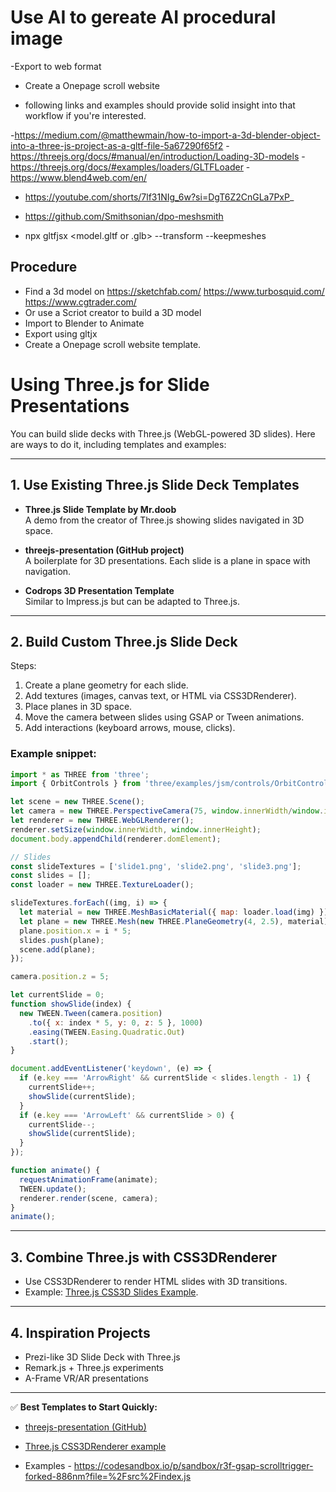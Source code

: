 

# Use AI to gereate AI procedural image
-Export to web format
- Create a Onepage scroll website

- following links and examples should provide solid insight into that workflow if you're interested.

-https://medium.com/@matthewmain/how-to-import-a-3d-blender-object-into-a-three-js-project-as-a-gltf-file-5a67290f65f2
-https://threejs.org/docs/#manual/en/introduction/Loading-3D-models
-https://threejs.org/docs/#examples/loaders/GLTFLoader
-https://www.blend4web.com/en/

- https://youtube.com/shorts/7lf31NIg_6w?si=DgT6Z2CnGLa7PxP_

- https://github.com/Smithsonian/dpo-meshsmith

- npx gltfjsx <model.gltf or .glb> --transform --keepmeshes


## Procedure

- Find a 3d model on https://sketchfab.com/ https://www.turbosquid.com/ https://www.cgtrader.com/
- Or use a Scriot creator to build a 3D model
- Import to Blender to Animate
- Export using gltjx
- Create a Onepage scroll website template.

# Using Three.js for Slide Presentations

You can build slide decks with Three.js (WebGL-powered 3D slides). 
Here are ways to do it, including templates and examples:

---

## 1. Use Existing Three.js Slide Deck Templates

- **Three.js Slide Template by Mr.doob**  
  A demo from the creator of Three.js showing slides navigated in 3D space.

- **threejs-presentation (GitHub project)**  
  A boilerplate for 3D presentations. Each slide is a plane in space with navigation.

- **Codrops 3D Presentation Template**  
  Similar to Impress.js but can be adapted to Three.js.

---

## 2. Build Custom Three.js Slide Deck

Steps:
1. Create a plane geometry for each slide.
2. Add textures (images, canvas text, or HTML via CSS3DRenderer).
3. Place planes in 3D space.
4. Move the camera between slides using GSAP or Tween animations.
5. Add interactions (keyboard arrows, mouse, clicks).

### Example snippet:

```js
import * as THREE from 'three';
import { OrbitControls } from 'three/examples/jsm/controls/OrbitControls.js';

let scene = new THREE.Scene();
let camera = new THREE.PerspectiveCamera(75, window.innerWidth/window.innerHeight, 0.1, 1000);
let renderer = new THREE.WebGLRenderer();
renderer.setSize(window.innerWidth, window.innerHeight);
document.body.appendChild(renderer.domElement);

// Slides
const slideTextures = ['slide1.png', 'slide2.png', 'slide3.png'];
const slides = [];
const loader = new THREE.TextureLoader();

slideTextures.forEach((img, i) => {
  let material = new THREE.MeshBasicMaterial({ map: loader.load(img) });
  let plane = new THREE.Mesh(new THREE.PlaneGeometry(4, 2.5), material);
  plane.position.x = i * 5;
  slides.push(plane);
  scene.add(plane);
});

camera.position.z = 5;

let currentSlide = 0;
function showSlide(index) {
  new TWEEN.Tween(camera.position)
    .to({ x: index * 5, y: 0, z: 5 }, 1000)
    .easing(TWEEN.Easing.Quadratic.Out)
    .start();
}

document.addEventListener('keydown', (e) => {
  if (e.key === 'ArrowRight' && currentSlide < slides.length - 1) {
    currentSlide++;
    showSlide(currentSlide);
  }
  if (e.key === 'ArrowLeft' && currentSlide > 0) {
    currentSlide--;
    showSlide(currentSlide);
  }
});

function animate() {
  requestAnimationFrame(animate);
  TWEEN.update();
  renderer.render(scene, camera);
}
animate();
```

---

## 3. Combine Three.js with CSS3DRenderer

- Use CSS3DRenderer to render HTML slides with 3D transitions.
- Example: [Three.js CSS3D Slides Example](https://threejs.org/examples/?q=css#css3d_periodictable).

---

## 4. Inspiration Projects

- Prezi-like 3D Slide Deck with Three.js  
- Remark.js + Three.js experiments  
- A-Frame VR/AR presentations

---

✅ **Best Templates to Start Quickly:**
- [threejs-presentation (GitHub)](https://github.com/fibo/threejs-presentation)  
- [Three.js CSS3DRenderer example](https://threejs.org/examples/?q=css#css3d_periodictable)

- Examples - https://codesandbox.io/p/sandbox/r3f-gsap-scrolltrigger-forked-886nm?file=%2Fsrc%2Findex.js
